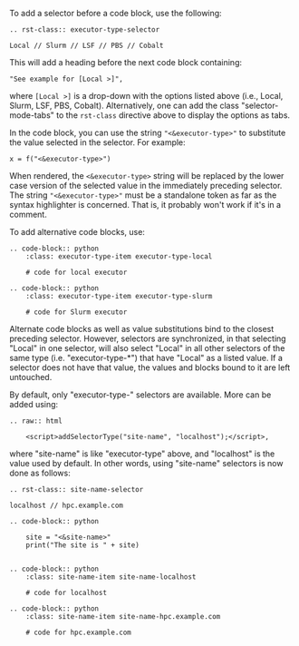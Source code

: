 To add a selector before a code block, use the following:

```
.. rst-class:: executor-type-selector

Local // Slurm // LSF // PBS // Cobalt
```

This will add a heading before the next code block containing:

    "See example for [Local >]",

where `[Local >]` is a drop-down with the options listed above (i.e.,
Local, Slurm, LSF, PBS, Cobalt). Alternatively, one can add the class
"selector-mode-tabs" to the `rst-class` directive above to  display the
options as tabs.

In the code block, you can use the string `"<&executor-type>"` to
substitute the value selected in the selector. For example:

    x = f("<&executor-type>")

When rendered, the `<&executor-type>` string will be replaced by the
lower case version of the selected value in the immediately preceding
selector. The string `"<&executor-type>"` must be a standalone token as
far as the syntax highlighter is concerned. That is, it probably won't
work if it's in a comment.

To add alternative code blocks, use:

```Sphinx
.. code-block:: python
    :class: executor-type-item executor-type-local

    # code for local executor

.. code-block:: python
    :class: executor-type-item executor-type-slurm

    # code for Slurm executor
```

Alternate code blocks as well as value substitutions bind to the closest
preceding selector. However, selectors are synchronized, in that
selecting "Local" in one selector, will also select "Local" in all other
selectors of the same type (i.e. "executor-type-*") that have "Local" as
a listed value. If a selector does not have that value, the values and
blocks bound to it are left untouched.

By default, only "executor-type-" selectors are available. More can be
added using:

```Sphinx
.. raw:: html

    <script>addSelectorType("site-name", "localhost");</script>,
```

where "site-name" is like "executor-type" above, and "localhost" is the
value used by default. In other words, using "site-name" selectors is now
done as follows:

```
.. rst-class:: site-name-selector

localhost // hpc.example.com

.. code-block:: python

    site = "<&site-name>"
    print("The site is " + site)


.. code-block:: python
    :class: site-name-item site-name-localhost

    # code for localhost

.. code-block:: python
    :class: site-name-item site-name-hpc.example.com

    # code for hpc.example.com
```
